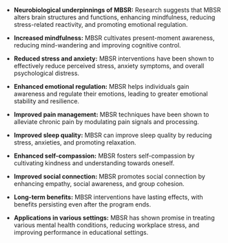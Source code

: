 - **Neurobiological underpinnings of MBSR:** Research suggests that MBSR alters brain structures and functions, enhancing mindfulness, reducing stress-related reactivity, and promoting emotional regulation.


- **Increased mindfulness:** MBSR cultivates present-moment awareness, reducing mind-wandering and improving cognitive control.


- **Reduced stress and anxiety:** MBSR interventions have been shown to effectively reduce perceived stress, anxiety symptoms, and overall psychological distress.


- **Enhanced emotional regulation:** MBSR helps individuals gain awareness and regulate their emotions, leading to greater emotional stability and resilience.


- **Improved pain management:** MBSR techniques have been shown to alleviate chronic pain by modulating pain signals and processing.


- **Improved sleep quality:** MBSR can improve sleep quality by reducing stress, anxieties, and promoting relaxation.


- **Enhanced self-compassion:** MBSR fosters self-compassion by cultivating kindness and understanding towards oneself.


- **Improved social connection:** MBSR promotes social connection by enhancing empathy, social awareness, and group cohesion.


- **Long-term benefits:** MBSR interventions have lasting effects, with benefits persisting even after the program ends.


- **Applications in various settings:** MBSR has shown promise in treating various mental health conditions, reducing workplace stress, and improving performance in educational settings.